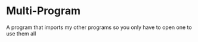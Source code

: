 # Multi-Program
A program that imports my other programs so you only have to open one to use them all

